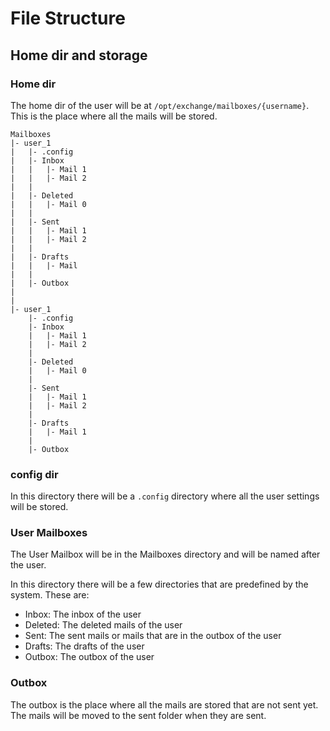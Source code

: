 # File Structure
## Home dir and storage

### Home dir
The home dir of the user will be at `/opt/exchange/mailboxes/{username}`.
This is the place where all the mails will be stored.

```
Mailboxes
|- user_1
|   |- .config
|   |- Inbox
|   |   |- Mail 1
|   |   |- Mail 2
|   |
|   |- Deleted
|   |   |- Mail 0
|   |
|   |- Sent
|   |   |- Mail 1
|   |   |- Mail 2
|   |
|   |- Drafts
|   |   |- Mail 
|   |
|   |- Outbox
|  
|
|- user_1
    |- .config
    |- Inbox
    |   |- Mail 1
    |   |- Mail 2
    |
    |- Deleted
    |   |- Mail 0
    |
    |- Sent
    |   |- Mail 1
    |   |- Mail 2
    |
    |- Drafts
    |   |- Mail 1
    |
    |- Outbox

```

### config dir
In this directory there will be a `.config` directory where all the user settings will be stored.

### User Mailboxes
The User Mailbox will be in the Mailboxes directory and will be named after the user.

In this directory there will be a few directories that are predefined by the system.
These are:
- Inbox: The inbox of the user
- Deleted: The deleted mails of the user
- Sent: The sent mails or mails that are in the outbox of the user
- Drafts: The drafts of the user
- Outbox: The outbox of the user

### Outbox
The outbox is the place where all the mails are stored that are not sent yet.
The mails will be moved to the sent folder when they are sent.


